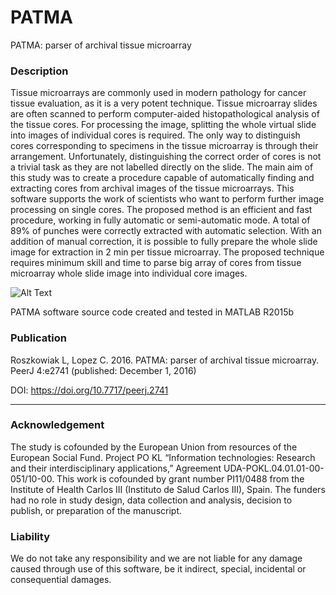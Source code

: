 # PATMA
PATMA: parser of archival tissue microarray

### Description
Tissue microarrays are commonly used in modern pathology for cancer tissue evaluation, as it is a very potent technique. Tissue microarray slides are often scanned to perform computer-aided histopathological analysis of the tissue cores. For processing the image, splitting the whole virtual slide into images of individual cores is required. The only way to distinguish cores corresponding to specimens in the tissue microarray is through their arrangement. Unfortunately, distinguishing the correct order of cores is not a trivial task as they are not labelled directly on the slide. The main aim of this study was to create a procedure capable of automatically finding and extracting cores from archival images of the tissue microarrays. This software supports the work of scientists who want to perform further image processing on single cores. The proposed method is an efficient and fast procedure, working in fully automatic or semi-automatic mode. A total of 89% of punches were correctly extracted with automatic selection. With an addition of manual correction, it is possible to fully prepare the whole slide image for extraction in 2 min per tissue microarray. The proposed technique requires minimum skill and time to parse big array of cores from tissue microarray whole slide image into individual core images.

![Alt Text](https://github.com/knave88/PATMA/blob/main/Patma_vid.gif)

PATMA software source code created and tested in MATLAB R2015b

### Publication
Roszkowiak L, Lopez C. 2016. PATMA: parser of archival tissue microarray. PeerJ 4:e2741  (published: December 1, 2016)

DOI: https://doi.org/10.7717/peerj.2741

****
### Acknowledgement
The study is cofounded by the European Union from resources of the European Social Fund. Project PO KL “Information technologies: Research and their interdisciplinary applications,” Agreement UDA-POKL.04.01.01-00-051/10-00. This work is cofounded by grant number PI11/0488 from the Institute of Health Carlos III (Instituto de Salud Carlos III), Spain. The funders had no role in study design, data collection and analysis, decision to publish, or preparation of the manuscript.

### Liability
We do not take any responsibility and we are not liable for any damage caused through use of this software, be it indirect, special, incidental or consequential damages.
